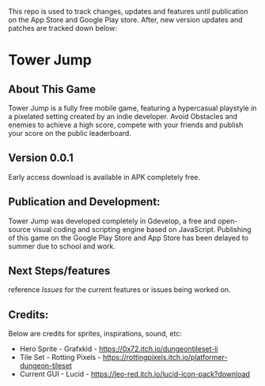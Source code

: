 This repo is used to track changes, updates and features until publication on the App Store and Google Play store. After, new version updates and patches are tracked down below:


# Tower Jump

## About This Game
Tower Jump is a fully free mobile game, featuring a hypercasual playstyle in a pixelated setting created by an indie developer. Avoid Obstacles and enemies to achieve a high score, compete with your friends and publish your score on the public leaderboard.


## Version 0.0.1
Early access download is available in APK completely free.


## Publication and Development:
Tower Jump was developed completely in Gdevelop, a free and open-source visual coding and scripting engine based on JavaScript. Publishing of this game on the Google Play Store and App Store has been delayed to summer due to school and work.

## Next Steps/features
reference *Issues* for the current features or issues being worked on.  

## Credits:
Below are credits for sprites, inspirations, sound, etc:
* Hero Sprite  - Grafxkid - https://0x72.itch.io/dungeontileset-ii
* Tile Set - Rotting Pixels - https://rottingpixels.itch.io/platformer-dungeon-tileset
* Current GUI - Lucid - https://leo-red.itch.io/lucid-icon-pack?download
